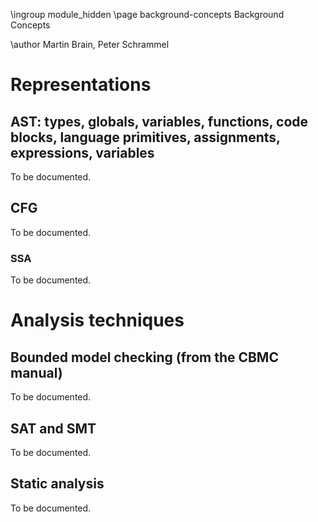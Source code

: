 \ingroup module_hidden 
\page background-concepts Background Concepts

\author Martin Brain, Peter Schrammel

# Representations #

## AST: types, globals, variables, functions, code blocks, language primitives, assignments, expressions, variables ##

To be documented.

## CFG ##

To be documented.

### SSA ###

To be documented.

# Analysis techniques #

## Bounded model checking (from the CBMC manual) ##

To be documented.

## SAT and SMT ##

To be documented.

## Static analysis ##

To be documented.
